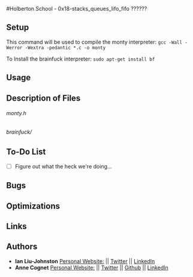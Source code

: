 #Holberton School - 0x18-stacks_queues_lifo_fifo
??????

## Setup 
This command will be used to compile the monty interpreter:
``gcc -Wall -Werror -Wextra -pedantic *.c -o monty``

To Install the brainfuck interpreter:
``sudo apt-get install bf``

## Usage

## Description of Files
<h6>monty.h</h6>

<h6>brainfuck/</h6>

## To-Do List
- [ ] Figure out what the heck we're doing...

## Bugs

## Optimizations

## Links

## Authors
* **Ian Liu-Johnston** [Personal Website:](http://ianxaunliu-johnston.com) || [Twitter](https://twitter.com/Concativerse) || [LinkedIn](https://www.linkedin.com/in/ian-liu-johnston-32a40a115)
* **Anne Cognet** [Personal Website:](http://ianxaunliu-johnston.com) || [Twitter](https://twitter.com/1million40) || [Github](https://github.com/anne75) || [LinkedIn](https://www.linkedin.com/in/cognetanne)
